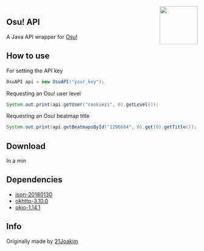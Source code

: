 <img align="right" src="https://upload.wikimedia.org/wikipedia/commons/thumb/d/d3/Osu%21Logo_%282015%29.png/600px-Osu%21Logo_%282015%29.png" height="100" width="100">

## Osu! API
A Java API wrapper for [Osu!](https://osu.ppy.sh/home)

## How to use
For setting the API key
```Java
OsuAPI api = new OsuAPI("your_key");
```
Requesting an Osu! user level
```Java
System.out.print(api.getUser("cookiezi", 0).getLevel());
```
Requesting an Osu! beatmap title
```Java
System.out.print(api.getBeatmapsById("1296664", 0).get(0).getTitle());
```

## Download
In a min

## Dependencies
* [json-20180130](https://github.com/stleary/JSON-java)
* [okhttp-3.10.0](https://github.com/square/okhttp)
* [okio-1.14.1](https://github.com/square/okio/)

## Info 
Originally made by [21Joakim](https://github.com/21Joakim/)